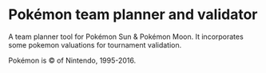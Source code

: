 # Pokémon team planner and validator
A team planner tool for Pokémon Sun &amp; Pokémon Moon. It incorporates some pokemon valuations for tournament validation.

Pokémon is &copy; of Nintendo, 1995-2016.

